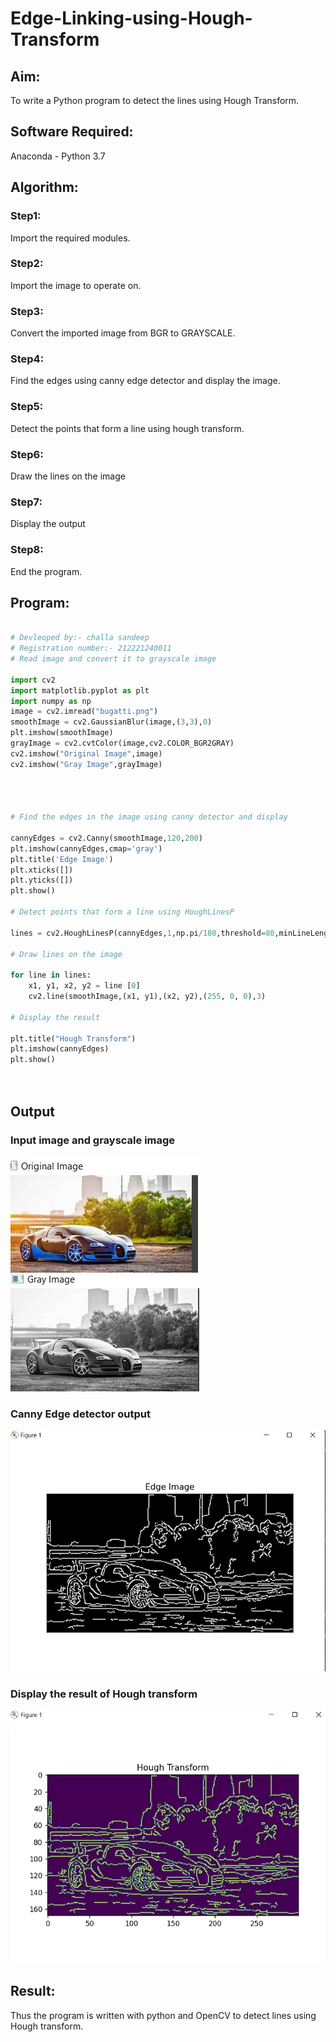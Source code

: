 # Edge-Linking-using-Hough-Transform
## Aim:
To write a Python program to detect the lines using Hough Transform.

## Software Required:
Anaconda - Python 3.7

## Algorithm:
### Step1:
Import the required modules.
<br>

### Step2:
Import the image to operate on.
<br>

### Step3:
Convert the imported image from BGR to GRAYSCALE.
<br>

### Step4:
Find the edges using canny edge detector and display the image.
<br>

### Step5:
Detect the points that form a line using hough transform.
<br>

### Step6:
Draw the lines on the image
<br>

### Step7:
Display the output
<br>

### Step8:
End the program.
<br>


## Program:
```Python

# Devleoped by:- challa sandeep
# Registration number:- 212221240011
# Read image and convert it to grayscale image

import cv2
import matplotlib.pyplot as plt
import numpy as np
image = cv2.imread("bugatti.png")
smoothImage = cv2.GaussianBlur(image,(3,3),0)
plt.imshow(smoothImage)
grayImage = cv2.cvtColor(image,cv2.COLOR_BGR2GRAY)
cv2.imshow("Original Image",image)
cv2.imshow("Gray Image",grayImage)




# Find the edges in the image using canny detector and display

cannyEdges = cv2.Canny(smoothImage,120,200)
plt.imshow(cannyEdges,cmap='gray')
plt.title('Edge Image')
plt.xticks([])
plt.yticks([])
plt.show()

# Detect points that form a line using HoughLinesP

lines = cv2.HoughLinesP(cannyEdges,1,np.pi/180,threshold=80,minLineLength = 50,maxLineGap = 250)

# Draw lines on the image

for line in lines:
    x1, y1, x2, y2 = line [0]
    cv2.line(smoothImage,(x1, y1),(x2, y2),(255, 0, 0),3)

# Display the result

plt.title("Hough Transform")
plt.imshow(cannyEdges)
plt.show()




```
## Output

### Input image and grayscale image
![](e1.jpg)
![](e2.jpg)


### Canny Edge detector output
![](e4.jpg)



### Display the result of Hough transform
![](e3.jpg)




## Result:
Thus the program is written with python and OpenCV to detect lines using Hough transform. 
